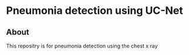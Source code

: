 # Pneumonia detection using UC-Net

About
-----
This repositry is for pneumonia detection using the chest x ray


